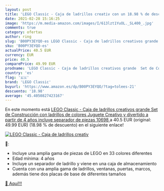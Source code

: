 ```yaml
---
layout: post
title: 'LEGO Classic - Caja de ladrillos creativ con un 18.98 % de descuento'
date: 2021-02-28 15:16:25
image: 'https://m.media-amazon.com/images/I/613lzt1YuOL._SL400_.jpg'
comments: true
category: ofertas
author: ring
slug: 'B00PY3EYQO-es LEGO Classic - Caja de ladrillos creativos grande Set de...'
sku: 'B00PY3EYQO-es'
actualPrice: 40.5 EUR
currency: EUR
price: 40.5
comparePrice: 49.99 EUR
prodname: 'LEGO Classic - Caja de ladrillos creativos grande  Set de Construcción con ladrillos de colores  Juguete Creativo y divertido a partir de 4 años  incluye separador de piezas  10698 '
country: 'es'
flag: '🇪🇸'
brand: 'LEGO Classic'
buyurl: 'https://www.amazon.es/dp/B00PY3EYQO/?tag=tolees-21'
descuento: '18.98'
average: '45.4050827423167'
---
```


En este momento está [LEGO Classic - Caja de ladrillos creativos grande  Set de Construcción con ladrillos de colores  Juguete Creativo y divertido a partir de 4 años  incluye separador de piezas  10698 ](https://www.amazon.es/dp/B00PY3EYQO/?tag=tolees-21) a 40.5 EUR (original: 49.99 EUR) (18.98 %  de descuento) en el siguiente enlace!

[![LEGO Classic - Caja de ladrillos creativ](https://m.media-amazon.com/images/I/613lzt1YuOL._SL400_.jpg)](https://www.amazon.es/dp/B00PY3EYQO/?tag=tolees-21)

🔎:

- Incluye una amplia gama de piezas de LEGO en 33 colores diferentes
- Edad mínima: 4 años
- Incluye un separador de ladrillo y viene en una caja de almacenamiento
- Cuenta con una amplia gama de ladrillos, ventanas, puertas, marcos, además tiene dos placas de base de diferentes tamaños

[🛒 Aquí!!!](https://www.amazon.es/dp/B00PY3EYQO/?tag=tolees-21)

